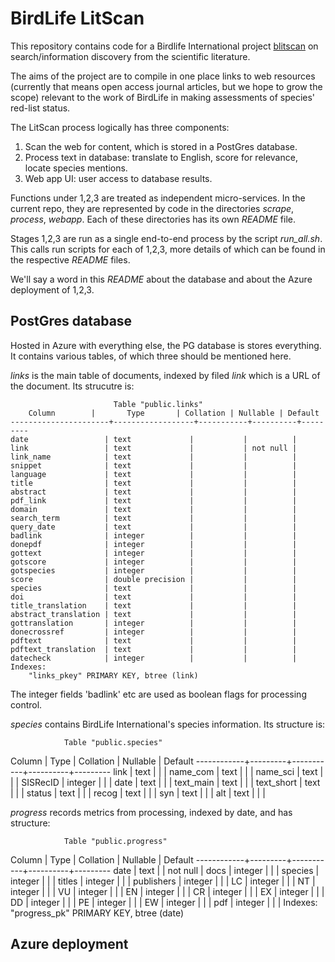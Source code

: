 # BirdLife LitScan

This repository contains code for a Birdlife International project [blitscan](https://blitscan.birdlife.org) on search/information discovery from the scientific literature. 

The aims of the project are to compile in one place links to web resources (currently that means open access journal articles, but we hope to grow the scope) relevant to the work of BirdLife in making assessments of species' red-list status.

The LitScan process logically has three components:

1. Scan the web for content, which is stored in a PostGres database.
2. Process text in database: translate to English, score for relevance, locate species mentions.
3. Web app UI: user access to database results.

Functions under 1,2,3 are treated as independent micro-services. In the current repo, they are represented by code in the directories _scrape_, _process_, _webapp_. Each of these directories has its own _README_ file.

Stages 1,2,3 are run as a single end-to-end process by the script _run\_all.sh_. This calls run scripts for each of 1,2,3, more details of which can be found in the respective _README_ files.

We'll say a word in this _README_ about the database and about the Azure deployment of 1,2,3.

## PostGres database

Hosted in Azure with everything else, the PG database is stores everything. It contains various tables, of which three should be mentioned here.

_links_ is the main table of documents, indexed by filed _link_ which is a URL of the document. Its strucutre is:

                           Table "public.links"
        Column        |       Type       | Collation | Nullable | Default 
    ----------------------+------------------+-----------+----------+---------
    date                 | text             |           |          | 
    link                 | text             |           | not null | 
    link_name            | text             |           |          | 
    snippet              | text             |           |          | 
    language             | text             |           |          | 
    title                | text             |           |          | 
    abstract             | text             |           |          | 
    pdf_link             | text             |           |          | 
    domain               | text             |           |          | 
    search_term          | text             |           |          | 
    query_date           | text             |           |          | 
    badlink              | integer          |           |          | 
    donepdf              | integer          |           |          | 
    gottext              | integer          |           |          | 
    gotscore             | integer          |           |          | 
    gotspecies           | integer          |           |          | 
    score                | double precision |           |          | 
    species              | text             |           |          | 
    doi                  | text             |           |          | 
    title_translation    | text             |           |          | 
    abstract_translation | text             |           |          | 
    gottranslation       | integer          |           |          | 
    donecrossref         | integer          |           |          | 
    pdftext              | text             |           |          | 
    pdftext_translation  | text             |           |          | 
    datecheck            | integer          |           |          | 
    Indexes:
        "links_pkey" PRIMARY KEY, btree (link)

The integer fields 'badlink' etc are used as boolean flags for processing control.

_species_ contains BirdLife International's species information. Its structure is:

                Table "public.species"
   Column   |  Type   | Collation | Nullable | Default 
------------+---------+-----------+----------+---------
 link       | text    |           |          | 
 name_com   | text    |           |          | 
 name_sci   | text    |           |          | 
 SISRecID   | integer |           |          | 
 date       | text    |           |          | 
 text_main  | text    |           |          | 
 text_short | text    |           |          | 
 status     | text    |           |          | 
 recog      | text    |           |          | 
 syn        | text    |           |          | 
 alt        | text    |           |          | 

_progress_ records metrics from processing, indexed by date, and has structure:

                Table "public.progress"
   Column   |  Type   | Collation | Nullable | Default 
 ------------+---------+-----------+----------+---------
 date       | text    |           | not null | 
 docs       | integer |           |          | 
 species    | integer |           |          | 
 titles     | integer |           |          | 
 publishers | integer |           |          | 
 LC         | integer |           |          | 
 NT         | integer |           |          | 
 VU         | integer |           |          | 
 EN         | integer |           |          | 
 CR         | integer |           |          | 
 EX         | integer |           |          | 
 DD         | integer |           |          | 
 PE         | integer |           |          | 
 EW         | integer |           |          | 
 pdf        | integer |           |          | 
Indexes:
    "progress_pk" PRIMARY KEY, btree (date)

## Azure deployment

